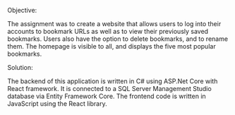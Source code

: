 Objective:

The assignment was to create a website that allows users to log into their accounts to bookmark URLs as well as to view their previously saved bookmarks. Users also have the option to delete bookmarks, and to rename them. The homepage is visible to all, and displays the five most popular bookmarks.

Solution:

The backend of this application is written in C# using ASP.Net Core with React framework. It is connected to a SQL Server Management Studio database via Entity Framework Core. The frontend code is written in JavaScript using the React library.